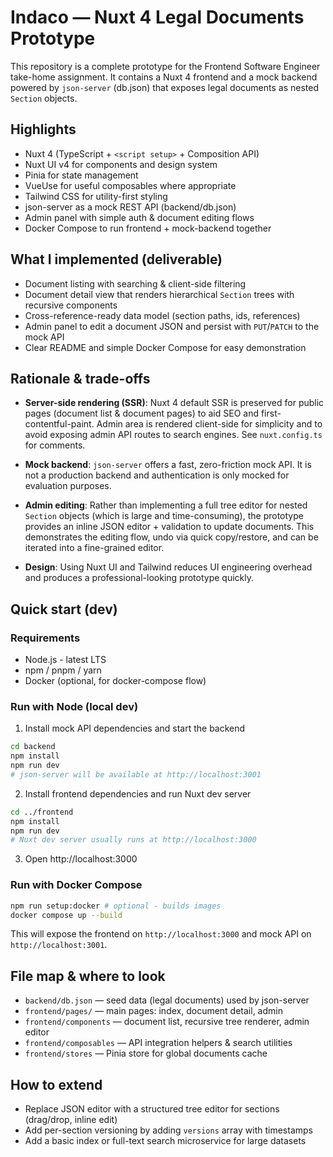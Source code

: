 # Indaco — Nuxt 4 Legal Documents Prototype

This repository is a complete prototype for the Frontend Software Engineer take-home assignment. It contains a Nuxt 4 frontend and a mock backend powered by `json-server` (db.json) that exposes legal documents as nested `Section` objects.

## Highlights

- Nuxt 4 (TypeScript + `<script setup>` + Composition API)
- Nuxt UI v4 for components and design system
- Pinia for state management
- VueUse for useful composables where appropriate
- Tailwind CSS for utility-first styling
- json-server as a mock REST API (backend/db.json)
- Admin panel with simple auth & document editing flows
- Docker Compose to run frontend + mock-backend together

## What I implemented (deliverable)

- Document listing with searching & client-side filtering
- Document detail view that renders hierarchical `Section` trees with recursive components
- Cross-reference-ready data model (section paths, ids, references)
- Admin panel to edit a document JSON and persist with `PUT`/`PATCH` to the mock API
- Clear README and simple Docker Compose for easy demonstration

## Rationale & trade-offs

- **Server-side rendering (SSR)**: Nuxt 4 default SSR is preserved for public pages (document list & document pages) to aid SEO and first-contentful-paint. Admin area is rendered client-side for simplicity and to avoid exposing admin API routes to search engines. See `nuxt.config.ts` for comments.

- **Mock backend**: `json-server` offers a fast, zero-friction mock API. It is not a production backend and authentication is only mocked for evaluation purposes.

- **Admin editing**: Rather than implementing a full tree editor for nested `Section` objects (which is large and time-consuming), the prototype provides an inline JSON editor + validation to update documents. This demonstrates the editing flow, undo via quick copy/restore, and can be iterated into a fine-grained editor.

- **Design**: Using Nuxt UI and Tailwind reduces UI engineering overhead and produces a professional-looking prototype quickly.

## Quick start (dev)

### Requirements

- Node.js - latest LTS
- npm / pnpm / yarn
- Docker (optional, for docker-compose flow)

### Run with Node (local dev)

1. Install mock API dependencies and start the backend

```bash
cd backend
npm install
npm run dev
# json-server will be available at http://localhost:3001
```

2. Install frontend dependencies and run Nuxt dev server

```bash
cd ../frontend
npm install
npm run dev
# Nuxt dev server usually runs at http://localhost:3000
```

3. Open http://localhost:3000

### Run with Docker Compose

```bash
npm run setup:docker # optional - builds images
docker compose up --build
```

This will expose the frontend on `http://localhost:3000` and mock API on `http://localhost:3001`.

## File map & where to look

- `backend/db.json` — seed data (legal documents) used by json-server
- `frontend/pages/` — main pages: index, document detail, admin
- `frontend/components` — document list, recursive tree renderer, admin editor
- `frontend/composables` — API integration helpers & search utilities
- `frontend/stores` — Pinia store for global documents cache

## How to extend

- Replace JSON editor with a structured tree editor for sections (drag/drop, inline edit)
- Add per-section versioning by adding `versions` array with timestamps
- Add a basic index or full-text search microservice for large datasets
